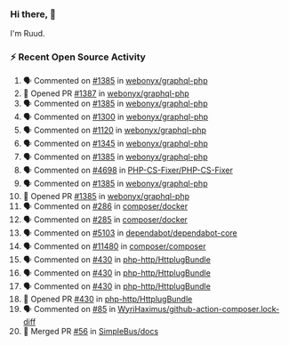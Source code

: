 ### Hi there, 👋

I'm Ruud.
 
### :zap: Recent Open Source Activity

<!--START_SECTION:activity-->
1. 🗣 Commented on [#1385](https://github.com/webonyx/graphql-php/issues/1385) in [webonyx/graphql-php](https://github.com/webonyx/graphql-php)
2. 💪 Opened PR [#1387](https://github.com/webonyx/graphql-php/pull/1387) in [webonyx/graphql-php](https://github.com/webonyx/graphql-php)
3. 🗣 Commented on [#1385](https://github.com/webonyx/graphql-php/issues/1385) in [webonyx/graphql-php](https://github.com/webonyx/graphql-php)
4. 🗣 Commented on [#1300](https://github.com/webonyx/graphql-php/issues/1300) in [webonyx/graphql-php](https://github.com/webonyx/graphql-php)
5. 🗣 Commented on [#1120](https://github.com/webonyx/graphql-php/issues/1120) in [webonyx/graphql-php](https://github.com/webonyx/graphql-php)
6. 🗣 Commented on [#1345](https://github.com/webonyx/graphql-php/issues/1345) in [webonyx/graphql-php](https://github.com/webonyx/graphql-php)
7. 🗣 Commented on [#1385](https://github.com/webonyx/graphql-php/issues/1385) in [webonyx/graphql-php](https://github.com/webonyx/graphql-php)
8. 🗣 Commented on [#4698](https://github.com/PHP-CS-Fixer/PHP-CS-Fixer/issues/4698) in [PHP-CS-Fixer/PHP-CS-Fixer](https://github.com/PHP-CS-Fixer/PHP-CS-Fixer)
9. 🗣 Commented on [#1385](https://github.com/webonyx/graphql-php/issues/1385) in [webonyx/graphql-php](https://github.com/webonyx/graphql-php)
10. 💪 Opened PR [#1385](https://github.com/webonyx/graphql-php/pull/1385) in [webonyx/graphql-php](https://github.com/webonyx/graphql-php)
11. 🗣 Commented on [#286](https://github.com/composer/docker/issues/286) in [composer/docker](https://github.com/composer/docker)
12. 🗣 Commented on [#285](https://github.com/composer/docker/issues/285) in [composer/docker](https://github.com/composer/docker)
13. 🗣 Commented on [#5103](https://github.com/dependabot/dependabot-core/issues/5103) in [dependabot/dependabot-core](https://github.com/dependabot/dependabot-core)
14. 🗣 Commented on [#11480](https://github.com/composer/composer/issues/11480) in [composer/composer](https://github.com/composer/composer)
15. 🗣 Commented on [#430](https://github.com/php-http/HttplugBundle/issues/430) in [php-http/HttplugBundle](https://github.com/php-http/HttplugBundle)
16. 🗣 Commented on [#430](https://github.com/php-http/HttplugBundle/issues/430) in [php-http/HttplugBundle](https://github.com/php-http/HttplugBundle)
17. 🗣 Commented on [#430](https://github.com/php-http/HttplugBundle/issues/430) in [php-http/HttplugBundle](https://github.com/php-http/HttplugBundle)
18. 💪 Opened PR [#430](https://github.com/php-http/HttplugBundle/pull/430) in [php-http/HttplugBundle](https://github.com/php-http/HttplugBundle)
19. 🗣 Commented on [#85](https://github.com/WyriHaximus/github-action-composer.lock-diff/issues/85) in [WyriHaximus/github-action-composer.lock-diff](https://github.com/WyriHaximus/github-action-composer.lock-diff)
20. 🎉 Merged PR [#56](https://github.com/SimpleBus/docs/pull/56) in [SimpleBus/docs](https://github.com/SimpleBus/docs)
<!--END_SECTION:activity-->
